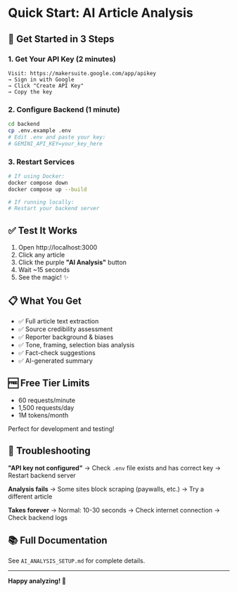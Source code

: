 # Quick Start: AI Article Analysis

## 🚀 Get Started in 3 Steps

### 1. Get Your API Key (2 minutes)
```
Visit: https://makersuite.google.com/app/apikey
→ Sign in with Google
→ Click "Create API Key"
→ Copy the key
```

### 2. Configure Backend (1 minute)
```bash
cd backend
cp .env.example .env
# Edit .env and paste your key:
# GEMINI_API_KEY=your_key_here
```

### 3. Restart Services
```bash
# If using Docker:
docker compose down
docker compose up --build

# If running locally:
# Restart your backend server
```

## ✅ Test It Works

1. Open http://localhost:3000
2. Click any article
3. Click the purple **"AI Analysis"** button
4. Wait ~15 seconds
5. See the magic! ✨

## 📋 What You Get

- ✅ Full article text extraction
- ✅ Source credibility assessment  
- ✅ Reporter background & biases
- ✅ Tone, framing, selection bias analysis
- ✅ Fact-check suggestions
- ✅ AI-generated summary

## 🆓 Free Tier Limits

- 60 requests/minute
- 1,500 requests/day
- 1M tokens/month

Perfect for development and testing!

## 🐛 Troubleshooting

**"API key not configured"**
→ Check `.env` file exists and has correct key
→ Restart backend server

**Analysis fails**
→ Some sites block scraping (paywalls, etc.)
→ Try a different article

**Takes forever**
→ Normal: 10-30 seconds
→ Check internet connection
→ Check backend logs

## 📚 Full Documentation

See `AI_ANALYSIS_SETUP.md` for complete details.

---

**Happy analyzing! 🎉**
